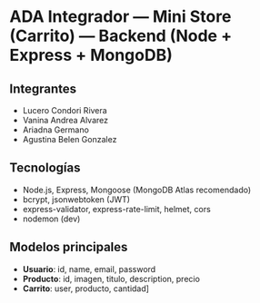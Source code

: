 # ADA Integrador — Mini Store (Carrito) — Backend (Node + Express + MongoDB)

## Integrantes
- Lucero Condori Rivera
- Vanina Andrea Alvarez
- Ariadna Germano
- Agustina Belen Gonzalez

## Tecnologías
- Node.js, Express, Mongoose (MongoDB Atlas recomendado)
- bcrypt, jsonwebtoken (JWT)
- express-validator, express-rate-limit, helmet, cors
- nodemon (dev)

## Modelos principales
- **Usuario**: id, name, email, password
- **Producto**: id, imagen, titulo, description, precio
- **Carrito**: user, producto, cantidad]

